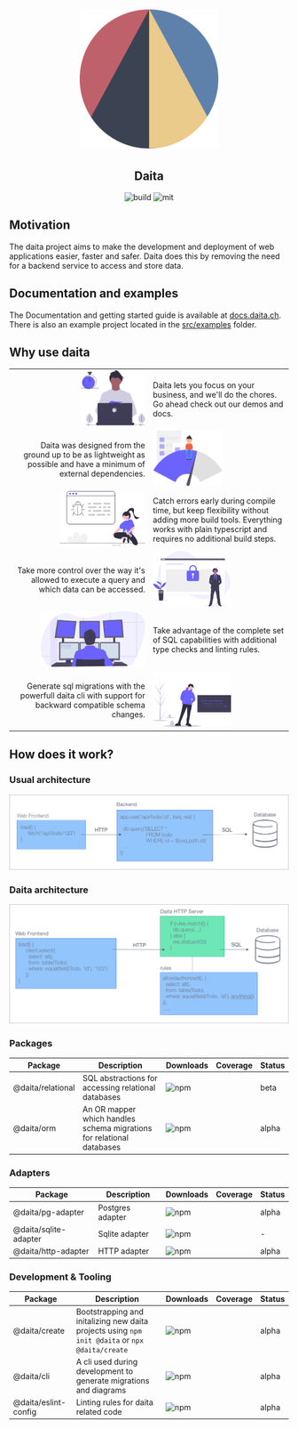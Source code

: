 <h1 align="center">
  <a href="https://daita.ch"><img src="assets/logo.svg" alt="daita" width="250"></a>
</h1>
<h2 align="center">Daita</h2>

<p align='center'>
  <img alt='build' src='https://github.com/no0dles/daita/workflows/build/badge.svg'>
  <img alt='mit' src='https://img.shields.io/badge/License-MIT-blue.svg'>
</p>

## Motivation
The daita project aims to make the development and deployment of web applications easier, faster and safer. 
Daita does this by removing the need for a backend service to access and store data.

## Documentation and examples
The Documentation and getting started guide is available at [docs.daita.ch](https://docs.daita.ch/). 
There is also an example project located in the [src/examples](./src/examples) folder.

## Why use daita

<table border="0">
  <tr style="background-color: transparent">
	<td align=right width="50%" style="border: 0; width: 50%" background="transparent" border="0">
        <img alt="productivity" src="assets/undraw_dev_productivity_umsq.svg" height=100 />
    </td>
    <td style="border: 0">
        Daita lets you focus on your business, and we'll do the chores. Go
        ahead check out our demos and docs.
    </td>
  </tr>   
  <tr style="background-color: transparent" background="transparent">
  	<td align=right width="50%" style="border: 0; width: 50%">
        Daita was designed from the ground up to be as lightweight as possible
        and have a minimum of external dependencies.</td>
    <td style="border: 0">
        <img alt="fast" src="assets/undraw_fast_loading_0lbh.svg" height=100 />
    </td>
  </tr> 
  <tr style="background-color: transparent">
  	<td align=right width="50%" style="border: 0; width: 50%">
        <img alt="fast" src="assets/undraw_fixing_bugs_w7gi.svg" height=100 />
    </td>
  	<td style="border: 0">
        Catch errors early during compile time, but keep flexibility without adding more build tools.
        Everything works with plain typescript and requires no additional build steps.
    </td>
  </tr>
  <tr style="background-color: transparent">
  	<td align=right width="50%" style="border: 0; width: 50%">
        Take more control over the way it's allowed to execute a query and which data can be accessed.
    </td>
  	<td style="border: 0">
        <img alt="security" src="assets/undraw_security_o890.svg" height=100 />
    </td>
  </tr>
  <tr style="background-color: transparent">
  	<td align=right width="50%" style="border: 0; width: 50%">
        <img alt="programming" src="assets/undraw_programming_2svr.svg" height=100/>
    </td>
  	<td style="border: 0">
        Take advantage of the complete set of SQL capabilities with additional type checks and linting rules.
    </td>
  </tr>
  <tr style="background-color: transparent">
  	<td align=right width="50%" style="border: 0; width: 50%">
        Generate sql migrations with the powerfull daita cli with support for backward compatible schema changes.
    </td>
  	<td style="border: 0">
        <img alt="cli" height=100 src="assets/undraw_hacker_mindset_gjwq.svg" />
    </td>
  </tr>
</table>


## How does it work?

### Usual architecture
<img alt='legacy architecture' src='./assets/legacy-architecture.png' />

### Daita architecture
<img alt='daita architecture' src='./assets/daita-architecture.png' />



### Packages
| Package | Description | Downloads | Coverage | Status |
| --- | --- | --- | --- | --- |
| @daita/relational | SQL abstractions for accessing relational databases | <img alt='npm' src='https://img.shields.io/npm/dm/@daita/relational.svg'> | | beta |
| @daita/orm | An OR mapper which handles schema migrations for relational databases | <img alt='npm' src='https://img.shields.io/npm/dm/@daita/orm.svg'> | | alpha |

### Adapters
| Package | Description | Downloads | Coverage | Status |
| --- | --- | --- | --- | --- |
| @daita/pg-adapter | Postgres adapter | <img alt='npm' src='https://img.shields.io/npm/dm/@daita/pg-adapter.svg'> | | alpha |
| @daita/sqlite-adapter | Sqlite adapter | <img alt='npm' src='https://img.shields.io/npm/dm/@daita/sqlite-adapter.svg'> | | - |
| @daita/http-adapter | HTTP adapter | <img alt='npm' src='https://img.shields.io/npm/dm/@daita/http-adapter.svg'> | | alpha |

### Development & Tooling

| Package | Description | Downloads | Coverage | Status |
| --- | --- | --- | --- | --- |
| @daita/create | Bootstrapping and initalizing new daita projects using `npm init @daita` or `npx @daita/create` | <img alt='npm' src='https://img.shields.io/npm/dm/@daita/create.svg'> | | alpha |
| @daita/cli | A cli used during development to generate migrations and diagrams | <img alt='npm' src='https://img.shields.io/npm/dm/@daita/cli.svg'> | | alpha |
| @daita/eslint-config | Linting rules for daita related code | <img alt='npm' src='https://img.shields.io/npm/dm/@daita/http-adapter.svg'> | | alpha |
